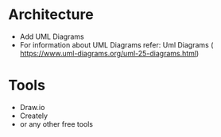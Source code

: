 # Architecture
* Add UML Diagrams
* For information about UML Diagrams refer: Uml Diagrams ( https://www.uml-diagrams.org/uml-25-diagrams.html)
# Tools
* Draw.io 
* Creately 
* or any other free tools
